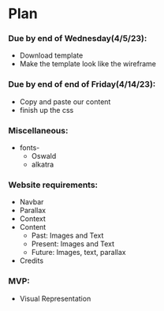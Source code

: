 # Plan
### Due by end of Wednesday(4/5/23):
* Download template
* Make the template look like the wireframe

### Due by end of end of Friday(4/14/23):
* Copy and paste our content
* finish up the css

### Miscellaneous:
 * fonts-
    * Oswald
    * alkatra
### Website requirements:
* Navbar
* Parallax
* Context
* Content
   * Past: Images and Text
   * Present: Images and Text
   * Future: Images, text, parallax
* Credits

### MVP:
* Visual Representation
